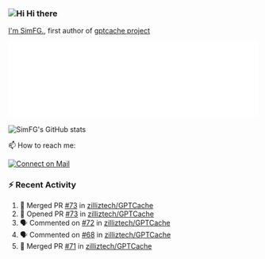 ### <img src='https://qpluspicture.oss-cn-beijing.aliyuncs.com/6LjjQA/Hi.gif' alt='Hi' width="24"/> Hi there

[I'm SimFG.](https://simfg.github.io/), first author of [gptcache project](https://github.com/zilliztech/gptcache)

![Metrics 👋](/metrics.plugin.followup.user.svg)

![SimFG's GitHub stats](https://github-readme-stats.vercel.app/api?username=SimFG&show_icons=true&theme=radical&count_private=true)

📫 How to reach me:

[![Connect on Mail](https://img.shields.io/badge/Ask%20me-anything-1abc9c.svg)](mailto:1142838399@qq.com)

### :zap: Recent Activity

<!--START_SECTION:activity-->
1. 🎉 Merged PR [#73](https://github.com/zilliztech/GPTCache/pull/73) in [zilliztech/GPTCache](https://github.com/zilliztech/GPTCache)
2. 💪 Opened PR [#73](https://github.com/zilliztech/GPTCache/pull/73) in [zilliztech/GPTCache](https://github.com/zilliztech/GPTCache)
3. 🗣 Commented on [#72](https://github.com/zilliztech/GPTCache/issues/72) in [zilliztech/GPTCache](https://github.com/zilliztech/GPTCache)
4. 🗣 Commented on [#68](https://github.com/zilliztech/GPTCache/issues/68) in [zilliztech/GPTCache](https://github.com/zilliztech/GPTCache)
5. 🎉 Merged PR [#71](https://github.com/zilliztech/GPTCache/pull/71) in [zilliztech/GPTCache](https://github.com/zilliztech/GPTCache)
<!--END_SECTION:activity-->

